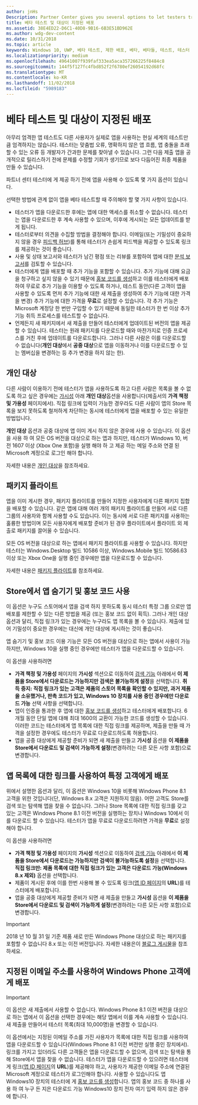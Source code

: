 ```yaml
---
author: jnHs
Description: Partner Center gives you several options to let testers try out your app before you offer it to the public.
title: 베타 테스트 및 대상이 지정된 배포
ms.assetid: 38E4ED22-D6C1-40D8-9B16-6B3E51BD962E
ms.author: wdg-dev-content
ms.date: 10/31/2018
ms.topic: article
keywords: Windows 10, UWP, 베타 테스트, 제한 배포, 베타, 베타들, 테스트, 테스터
ms.localizationpriority: medium
ms.openlocfilehash: 49641007f939faf333ea5aca357266225f8484c8
ms.sourcegitcommit: 144f5f127fc4fbd852f2f6780ef26054192d68fc
ms.translationtype: MT
ms.contentlocale: ko-KR
ms.lasthandoff: 11/02/2018
ms.locfileid: "5989183"
---
```

# <a name="beta-testing-and-targeted-distribution"></a>베타 테스트 및 대상이 지정된 배포

아무리 엄격한 앱 테스트도 다른 사용자가 실제로 앱을 사용하는 현실 세계의 테스트만큼 엄격하지는 않습니다. 테스터는 맞춤법 오류, 명확하지 않은 앱 흐름, 앱 충돌을 초래할 수 있는 오류 등 개발자가 간과한 문제를 찾아낼 수 있습니다. 그런 다음 제출 앱을 공개적으로 릴리스하기 전에 문제를 수정할 기회가 생기므로 보다 다듬어진 최종 제품을 만들 수 있습니다. 

파트너 센터 테스터에 게 제공 하기 전에 앱을 사용해 수 있도록 몇 가지 옵션이 있습니다.

선택한 방법에 관계 없이 앱을 베타 테스트할 때 주의해야 할 몇 가지 사항이 있습니다.

- 테스터가 앱을 다운로드한 후에는 앱에 대한 액세스를 취소할 수 없습니다. 테스터는 앱을 다운로드한 후 계속 사용할 수 있으며, 이후에 게시되는 모든 업데이트를 받게 됩니다.
- 테스터로부터 의견을 수집할 방법을 결정해야 합니다. 이메일(또는 기밀성이 중요하지 않을 경우 [피드백 허브](../monetize/launch-feedback-hub-from-your-app.md))를 통해 테스터가 손쉽게 피드백을 제공할 수 있도록 링크를 제공하는 것이 좋습니다. 
- 사용 및 상태 보고서와 테스터가 남긴 평점 또는 리뷰를 포함하여 앱에 대한 [분석 보고서](analytics.md)를 검토할 수 있습니다.
- 테스터에게 앱을 배포할 때 추가 기능을 포함할 수 있습니다. 추가 기능에 대해 요금을 청구하고 싶지 않을 수 있기 때문에 [홍보 코드를 생성](generate-promotional-codes.md)하고 이를 테스터에게 배포하여 무료로 추가 기능을 이용할 수 있도록 하거나, 테스트 동안(다른 고객이 앱을 사용할 수 있도록 먼저 추가 기능에 대한 새 제출을 생성하여 추가 기능에 대한 가격을 변경) 추가 기능에 대한 가격을 **무료**로 설정할 수 있습니다. 각 추가 기능은 Microsoft 계정당 한 번만 구입할 수 있기 때문에 동일한 테스터가 한 번 이상 추가 기능 취득 프로세스를 테스트할 수 없습니다. 
- 언제든지 새 패키지에서 새 제출을 만들어 테스터에게 업데이트된 버전의 앱을 제공할 수 있습니다. 테스터는 원래 패키지를 다운로드할 때와 마찬가지로 인증 프로세스를 거친 후에 업데이트를 다운로드합니다. 그러나 다른 사람은 이를 다운로드할 수 없습니다(**개인 대상**에서 **공중 대상**으로 앱을 이동하거나 이를 다운로드할 수 있는 멤버십을 변경하는 등 추가 변경을 하지 않는 한).

## <a name="private-audience"></a>개인 대상

다른 사람이 이용하기 전에 테스터가 앱을 사용하도록 하고 다른 사람은 목록을 볼 수 없도록 하고 싶은 경우에는 [가시성](choose-visibility-options.md) 아래 **개인 대상**옵션을 사용합니다(제출서의 **가격 책정 및 가용성** 페이지에서). 직접 링크에 입력이 가능한 경우라도 다른 사람이 앱의 Store 목록을 보지 못하도록 철저하게 차단하는 동시에 테스터에게 앱을 배포할 수 있는 유일한 방법입니다. 

**개인 대상** 옵션과 공중 대상에 앱 이미 게시 하지 않은 경우에 사용 수 있습니다. 이 옵션을 사용 하 여 모든 OS 버전을 대상으로 하는 앱과 하지만, 테스터가 Windows 10, 버전 1607 이상 (Xbox One 포함)을 실행 해야 하 고 제공 하는 메일 주소와 연결 된 Microsoft 계정으로 로그인 해야 합니다.

자세한 내용은 [개인 대상](choose-visibility-options.md#audience)을 참조하세요.


## <a name="package-flights"></a>패키지 플라이트

앱을 이미 게시한 경우, 패키지 플라이트를 만들어 지정한 사용자에게 다른 패키지 집합을 배포할 수 있습니다. 같은 앱에 대해 여러 개의 패키지 플라이트를 만들어 서로 다른 그룹의 사용자와 함께 사용할 수도 있습니다. 이는 동시에 서로 다른 패키지를 사용하는 훌륭한 방법이며 모든 사용자에게 배포할 준비가 된 경우 플라이트에서 플라이트 외 제출로 패키지를 끌어올 수 있습니다.

모든 OS 버전을 대상으로 하는 앱에서 패키지 플라이트를 사용할 수 있습니다. 하지만 테스터는 Windows.Desktop 빌드 10586 이상, Windows.Mobile 빌드 10586.63 이상 또는 Xbox One을 실행 중인 경우에만 앱을 다운로드할 수 있습니다.

자세한 내용은 [패키지 플라이트](package-flights.md)를 참조하세요.


<span id="hide" />

## <a name="hiding-the-app-in-the-store-and-using-promotional-codes"></a>Store에서 앱 숨기기 및 홍보 코드 사용

이 옵션은 누구도 스토어에서 앱을 검색 하지 못하도록 동시 테스터 특정 그룹 으로만 앱 배포를 제한할 수 있는 다른 방법을 제공 (또는 홍보 코드 없이 획득). 그러나 개인 대상 옵션과 달리, 직접 링크가 있는 경우에는 누구라도 앱 목록을 볼 수 있습니다. 제출에 있어 기밀성이 중요한 경우에는 대신에 개인 대상에 게시하는 것이 좋습니다.

앱 숨기기 및 홍보 코드 이용 기능은 모든 OS 버전을 대상으로 하는 앱에서 사용이 가능하지만, Windows 10을 실행 중인 경우에만 테스터가 앱을 다운로드할 수 있습니다.

이 옵션을 사용하려면

- **가격 책정 및 가용성** 페이지의 **가시성** 섹션으로 이동하여 [검색 기능](choose-visibility-options.md#discoverability) 아래에서 **이 제품을 Store에서 다운로드는 가능하지만 검색은 불가능하게 설정**을 선택합니다. **취득 중지: 직접 링크가 있는 고객은 제품의 스토어 목록을 확인할 수 있지만, 과거 제품을 소유했거나, 판촉 코드가 있고, Windows 10 장치를 사용 중인 경우에만 다운로드 가능** 선택 사항을 선택합니다. 
- 앱이 인증을 통과한 후 앱에 대한 [홍보 코드를 생성](generate-promotional-codes.md)하고 테스터에게 배포합니다. 6개월 동안 단일 앱에 대해 최대 1600의 교환이 가능한 코드를 생성할 수 있습니다. 이러한 코드는 테스터에게 앱 목록에 대한 직접 링크를 제공하며, 제출을 만들 때 가격을 설정한 경우에도 테스터가 무료로 다운로드하도록 허용합니다.
- 앱을 공중 대상에게 제공할 준비가 되면 새 제출을 만들고 **가시성** 옵션을 **이 제품을 Store에서 다운로드 및 검색이 가능하게 설정**(변경하려는 다른 모든 사항 포함)으로 변경합니다.


## <a name="targeted-distribution-with-a-link-to-your-apps-listing"></a>앱 목록에 대한 링크를 사용하여 특정 고객에게 배포

위에서 설명한 옵션과 달리, 이 옵션은 Windows 10을 비롯해 Windows Phone 8.1 고객을 위한 것입니다(단, Windows 8.x 고객은 지원하지 않음). 어떤 고객도 Store를 검색 또는 탐색해 앱을 찾을 수 없습니다. 그러나 Store 목록에 대한 직접 링크를 갖고 있는 고객은 Windows Phone 8.1 이전 버전을 실행하는 장치나 Windows 10에서 이를 다운로드 할 수 있습니다. 테스터가 앱을 무료로 다운로드하려면 가격을 **무료**로 설정해야 합니다.

이 옵션을 사용하려면
- **가격 책정 및 가용성** 페이지의 **가시성** 섹션으로 이동하여 [검색 기능](choose-visibility-options.md#discoverability) 아래에서 **이 제품을 Store에서 다운로드는 가능하지만 검색이 불가능하도록 설정**을 선택합니다. **직접 링크만: 제품 목록에 대한 직접 링크가 있는 고객은 다운로드 가능(Windows 8.x 제외)** 옵션을 선택합니다.
- 제품이 게시된 후에 이를 한번 사용해 볼 수 있도록 링크([앱 ID 페이지](view-app-identity-details.md)의 **URL**)를 테스터에게 배포합니다.
- 앱을 공중 대상에게 제공할 준비가 되면 새 제출을 만들고 **가시성** 옵션을 **이 제품을 Store에서 다운로드 및 검색이 가능하게 설정**(변경하려는 다른 모든 사항 포함)으로 변경합니다.

> [!IMPORTANT]
> 2018 년 10 월 31 일 기준 제품 새로 만든 Windows Phone 대상으로 하는 패키지를 포함할 수 없습니다 8.x 또는 이전 버전입니다. 자세한 내용은이 [블로그 게시물](https://blogs.windows.com/buildingapps/2018/08/20/important-dates-regarding-apps-with-windows-phone-8-x-and-earlier-and-windows-8-8-1-packages-submitted-to-microsoft-store/#SzKghBbqDMlmAO4c.97)을 참조 하세요.

## <a name="targeted-distribution-to-windows-phone-customers-with-specified-email-addresses"></a>지정된 이메일 주소를 사용하여 Windows Phone 고객에게 배포

> [!IMPORTANT]
> 이 옵션은 새 제출에서 사용할 수 없습니다. Windows Phone 8.1 이전 버전을 대상으로 하는 앱에서 이 옵션을 선택한 경우에는 해당 앱에서 이를 계속 사용할 수 있습니다. 새 제출을 만들어서 테스터 목록(최대 10,000명)을 변경할 수 있습니다. 

이 옵션에서는 지정된 이메일 주소를 가진 사용자가 목록에 대한 직접 링크를 사용하여 앱을 다운로드할 수 있습니다(Windows Phone 8.1 이전 버전만 실행 중인 장치에서). 링크를 가지고 있더라도 다른 고객들은 앱을 다운로드할 수 없으며, 검색 또는 탐색을 통해 Store에서 앱을 찾을 수 없습니다. 테스터가 앱을 다운로드할 수 있으려면 테스터에게 링크([앱 ID 페이지](view-app-identity-details.md)의 **URL**)를 제공해야 하고, 사용자가 제공한 이메일 주소에 연결된 Microsoft 계정으로 테스터가 로그인해야 합니다. 사용할 수 있습니다도 앱 Windows10 장치의 테스터에 게 [홍보 코드를 생성](generate-promotional-codes.md)합니다. 앱의 홍보 코드 중 하나를 사용 하 여 누구 든 지은 다운로드 가능 Windows10 장치 전자 여기 입력 하지 않은 경우에 합니다.
